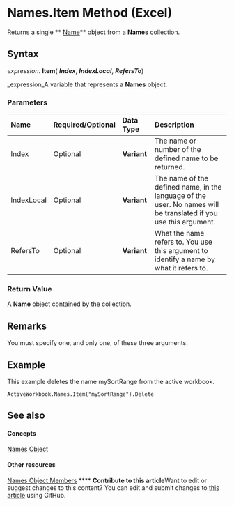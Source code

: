 
# Names.Item Method (Excel)

Returns a single  ** [Name](cfedb297-ac0d-dff0-99c7-6927cc5f31ed.md)** object from a **Names** collection.


## Syntax

 _expression_. **Item**( **_Index_**,  **_IndexLocal_**,  **_RefersTo_**)

 _expression_A variable that represents a  **Names** object.


### Parameters



|**Name**|**Required/Optional**|**Data Type**|**Description**|
|:-----|:-----|:-----|:-----|
|Index|Optional| **Variant**|The name or number of the defined name to be returned.|
|IndexLocal|Optional| **Variant**|The name of the defined name, in the language of the user. No names will be translated if you use this argument.|
|RefersTo|Optional| **Variant**|What the name refers to. You use this argument to identify a name by what it refers to.|

### Return Value

A  **Name** object contained by the collection.


## Remarks

You must specify one, and only one, of these three arguments.


## Example

This example deletes the name mySortRange from the active workbook.


```
ActiveWorkbook.Names.Item("mySortRange").Delete
```


## See also


#### Concepts


 [Names Object](ffecf89d-7bae-c470-8e37-608857a9de2a.md)
#### Other resources


 [Names Object Members](32c3c4d9-80fb-28c8-86e0-d504e3bfc0ba.md)
****   **Contribute to this article**Want to edit or suggest changes to this content? You can edit and submit changes to  [this article](https://github.com/jhershey00/VBA_Excel_Test/OpenXMLCon/articles/01d138f1-a2a8-8c39-98f0-b953c4b3b5ba.md) using GitHub.

